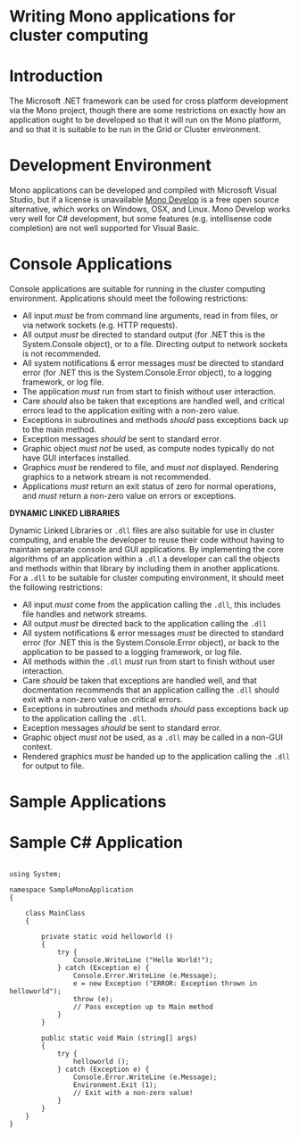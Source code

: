 # Writing Mono applications for cluster computing

# Introduction

The Microsoft .NET framework can be used for cross platform development via the Mono project, though there are some restrictions on exactly how an application ought to be developed so that it will run on the Mono platform, and so that it is suitable to be run in the Grid or Cluster environment.

# Development Environment

Mono applications can be developed and compiled with Microsoft Visual Studio, but if a license is unavailable [Mono Develop](http://monodevelop.com/) is a free open source alternative, which works on Windows, OSX, and Linux. Mono Develop works very well for C# development, but some features (e.g. intellisense code completion) are not well supported for Visual Basic.

# Console Applications

Console applications are suitable for running in the cluster computing environment. Applications should meet the following restrictions:

- All input *must* be from command line arguments, read in from files, or via network sockets (e.g. HTTP requests).
- All output *must* be directed to standard output (for .NET this is the System.Console object), or to a file. Directing output to network sockets is not recommended.
- All system notifications & error messages *must* be directed to standard error (for .NET this is the System.Console.Error object), to a logging framework, or log file.
- The application *must* run from start to finish without user interaction.
- Care *should* also be taken that exceptions are handled well, and critical errors lead to the application exiting with a non-zero value.
- Exceptions in subroutines and methods *should* pass exceptions back up to the main method.
- Exception messages *should* be sent to standard error.
- Graphic object *must not* be used, as compute nodes typically do not have GUI interfaces installed.
- Graphics *must* be rendered to file, and *must not* displayed. Rendering graphics to a network stream is not recommended.
- Applications *must* return an exit status of zero for normal operations, and *must* return a non-zero value on errors or exceptions.

**DYNAMIC LINKED LIBRARIES**

Dynamic Linked Libraries or `.dll` files are also suitable for use in cluster computing, and enable the developer to reuse their code without having to maintain separate console and GUI applications. By implementing the core algorithms of an application within a `.dll` a developer can call the objects and methods within that library by including them in another applications. For a `.dll` to be suitable for cluster computing environment, it should meet the following restrictions:
- All input *must* come from the application calling the `.dll`, this includes file handles and network streams.
- All output *must* be directed back to the application calling the `.dll`
- All system notifications & error messages *must* be directed to standard error (for .NET this is the System.Console.Error object), or back to the application to be passed to a logging framework, or log file.
- All methods within the `.dll` *must* run from start to finish without user interaction.
- Care *should* be taken that exceptions are handled well, and that docmentation recommends that an application calling the `.dll` should exit with a non-zero value on critical errors.
- Exceptions in subroutines and methods *should* pass exceptions back up to the application calling the `.dll`.
- Exception messages *should* be sent to standard error.
- Graphic object *must not* be used, as a `.dll` may be called in a non-GUI context.
- Rendered graphics *must* be handed up to the application calling the `.dll` for output to file.

# Sample Applications

# Sample C# Application

``` 

using System;

namespace SampleMonoApplication
{

	class MainClass
	{

		private static void helloworld ()
		{
			try {
				Console.WriteLine ("Hello World!");
			} catch (Exception e) {
				Console.Error.WriteLine (e.Message);
				e = new Exception ("ERROR: Exception thrown in helloworld");
				throw (e);
				// Pass exception up to Main method
			}
		}

		public static void Main (string[] args)
		{
			try {
				helloworld ();
			} catch (Exception e) {
				Console.Error.WriteLine (e.Message);
				Environment.Exit (1);
				// Exit with a non-zero value!
			}
		}
	}
}

```
